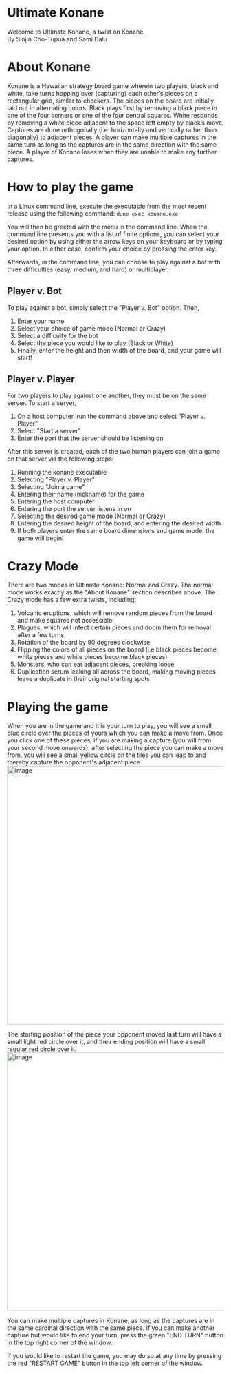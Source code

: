 # Ultimate Konane
Welcome to Ultimate Konane, a twist on Konane.\
By Sinjin Cho-Tupua and Sami Dalu

# About Konane
Konane is a Hawaiian strategy board game wherein two players, black and white, take turns hopping over (capturing) each other’s pieces on a rectangular grid, similar to checkers. The pieces on the board are initially laid out in alternating colors. Black plays first by removing a black piece in one of the four corners or one of the four central squares. White responds by removing a white piece adjacent to the space left empty by black’s move. Captures are done orthogonally (i.e. horizontally and vertically rather than diagonally) to adjacent pieces. A player can make multiple captures in the same turn as long as the captures are in the same direction with the same piece. A player of Konane loses when they are unable to make any further captures. 

# How to play the game
In a Linux command line, execute the executable from the most recent release using the following command:
``dune exec konane.exe``

You will then be greeted with the menu in the command line. When the command line presents you with a list of finite options, you can select your desired option by using either the arrow keys on your keyboard or by typing your option. In either case, confirm your choice by pressing the enter key. 

Afterwards, in the command line, you can choose to play against a bot with three difficulties (easy, medium, and hard) or multiplayer.


## Player v. Bot 
To play against a bot, simply select the "Player v. Bot" option. Then, 
1) Enter your name
2) Select your choice of game mode (Normal or Crazy)
3) Select a difficulty for the bot
4) Select the piece you would like to play (Black or White)
5) Finally, enter the height and then width of the board, and your game will start! 

## Player v. Player
For two players to play against one another, they must be on the same server. To start a server, 
1) On a host computer, run the command above and select "Player v. Player"
2) Select "Start a server"
3) Enter the port that the server should be listening on

After this server is created, each of the two human players can join a game on that server via the following steps:
1) Running the konane executable
2) Selecting "Player v. Player"
3) Selecting "Join a game"
4) Entering their name (nickname) for the game
5) Entering the host computer
6) Entering the port the server listens in on
7) Selecting the desired game mode (Normal or Crazy)
8) Entering the desired height of the board, and entering the desired width
9) If both players enter the same board dimensions and game mode, the game will begin!

# Crazy Mode
There are two modes in Ultimate Konane: Normal and Crazy. The normal mode works exactly as the "About Konane" section describes above. The Crazy mode has a few extra twists, including:
1) Volcanic eruptions, which will remove random pieces from the board and make squares not accessible
2) Plagues, which will infect certain pieces and doom them for removal after a few turns
3) Rotation of the board by 90 degrees clockwise
4) Flipping the colors of all pieces on the board (i.e black pieces become white pieces and white pieces become black pieces)
5) Monsters, who can eat adjacent pieces, breaking loose
6) Duplication serum leaking all across the board, making moving pieces leave a duplicate in their original starting spots

# Playing the game
When you are in the game and it is your turn to play, you will see a small blue circle over the pieces of yours which you can make a move from. Once you click one of these pieces, if you are making a capture (you will from your second move onwards), after selecting the piece you can make a move from, you will see a small yellow circle on the tiles you can leap to and thereby capture the opponent's adjacent piece. 
<img width="601" alt="image" src="https://github.com/user-attachments/assets/485a7066-ae91-4174-b60f-a529dcf17efc">

The starting position of the piece your opponent moved last turn will have a small light red circle over it, and their ending position will have a small regular red circle over it. 
<img width="600" alt="image" src="https://github.com/user-attachments/assets/af56c607-c8d2-4be2-a310-f3dcd1922d41">

You can make multiple captures in Konane, as long as the captures are in the same cardinal direction with the same piece. If you can make another capture but would like to end your turn, press the green "END TURN" button in the top right corner of the window.

If you would like to restart the game, you may do so at any time by pressing the red "RESTART GAME" button in the top left corner of the window. 
